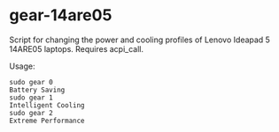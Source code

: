 # gear-14are05

Script for changing the power and cooling profiles of Lenovo Ideapad 5 14ARE05 laptops. Requires acpi_call.

Usage:

    sudo gear 0
    Battery Saving
    sudo gear 1
    Intelligent Cooling
    sudo gear 2
    Extreme Performance
